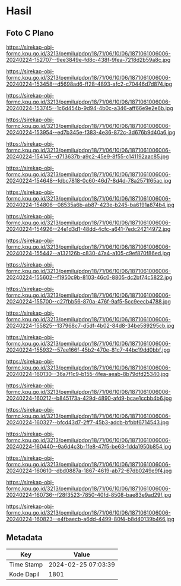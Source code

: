 # Hasil

## Foto C Plano

https://sirekap-obj-formc.kpu.go.id/3213/pemilu/pdpr/18/71/06/10/06/1871061006006-20240224-152707--9ee3849e-fd8c-438f-9fea-7218d2b59a8c.jpg

https://sirekap-obj-formc.kpu.go.id/3213/pemilu/pdpr/18/71/06/10/06/1871061006006-20240224-153458--d5698ad6-ff28-4893-afc2-c70446d7d874.jpg

https://sirekap-obj-formc.kpu.go.id/3213/pemilu/pdpr/18/71/06/10/06/1871061006006-20240224-153745--1c6d454b-9d94-4b0c-a346-aff66e9e2e6b.jpg

https://sirekap-obj-formc.kpu.go.id/3213/pemilu/pdpr/18/71/06/10/06/1871061006006-20240224-153954--ed7b345e-f383-4e36-872c-3d676b9d40a6.jpg

https://sirekap-obj-formc.kpu.go.id/3213/pemilu/pdpr/18/71/06/10/06/1871061006006-20240224-154145--d713637b-a9c2-45e9-8f55-c141192aac85.jpg

https://sirekap-obj-formc.kpu.go.id/3213/pemilu/pdpr/18/71/06/10/06/1871061006006-20240224-154648--fdbc7818-0c60-46d7-8d4d-78a2571f65ac.jpg

https://sirekap-obj-formc.kpu.go.id/3213/pemilu/pdpr/18/71/06/10/06/1871061006006-20240224-154806--08535a6b-ab87-423e-b245-ba6191a874b4.jpg

https://sirekap-obj-formc.kpu.go.id/3213/pemilu/pdpr/18/71/06/10/06/1871061006006-20240224-154926--24e1d3d1-48dd-4cfc-a641-7edc24214972.jpg

https://sirekap-obj-formc.kpu.go.id/3213/pemilu/pdpr/18/71/06/10/06/1871061006006-20240224-155442--a132126b-c830-47a4-a105-c9ef870f86ed.jpg

https://sirekap-obj-formc.kpu.go.id/3213/pemilu/pdpr/18/71/06/10/06/1871061006006-20240224-155602--f1950c9b-8103-46c0-8805-dc2bf74c5822.jpg

https://sirekap-obj-formc.kpu.go.id/3213/pemilu/pdpr/18/71/06/10/06/1871061006006-20240224-155700--c27fbb56-870a-476f-9af5-5cc9eecb4788.jpg

https://sirekap-obj-formc.kpu.go.id/3213/pemilu/pdpr/18/71/06/10/06/1871061006006-20240224-155825--137968c7-d5df-4b02-84d8-34be589295cb.jpg

https://sirekap-obj-formc.kpu.go.id/3213/pemilu/pdpr/18/71/06/10/06/1871061006006-20240224-155932--57ee166f-45b2-470e-81c7-44bc19dd0bbf.jpg

https://sirekap-obj-formc.kpu.go.id/3213/pemilu/pdpr/18/71/06/10/06/1871061006006-20240224-160130--36a7f1c9-b155-4fea-aeab-8b79dfd25340.jpg

https://sirekap-obj-formc.kpu.go.id/3213/pemilu/pdpr/18/71/06/10/06/1871061006006-20240224-160212--b845173a-429d-4890-afd9-bcae1ccbb4b6.jpg

https://sirekap-obj-formc.kpu.go.id/3213/pemilu/pdpr/18/71/06/10/06/1871061006006-20240224-160327--bfcd43d7-2ff7-45b3-adcb-bfbbf6714543.jpg

https://sirekap-obj-formc.kpu.go.id/3213/pemilu/pdpr/18/71/06/10/06/1871061006006-20240224-160440--9a6d4c3b-1fe8-47f5-be63-1dda1950b854.jpg

https://sirekap-obj-formc.kpu.go.id/3213/pemilu/pdpr/18/71/06/10/06/1871061006006-20240224-160610--dbd0887a-1867-4619-ab72-67db0249e9f4.jpg

https://sirekap-obj-formc.kpu.go.id/3213/pemilu/pdpr/18/71/06/10/06/1871061006006-20240224-160736--f28f3523-7850-40fd-8508-bae83e9ad29f.jpg

https://sirekap-obj-formc.kpu.go.id/3213/pemilu/pdpr/18/71/06/10/06/1871061006006-20240224-160823--e4fbaecb-a6dd-4499-80f4-b8d40139b466.jpg


## Metadata

| Key        | Value               |
| ---------- | ------------------- |
| Time Stamp | 2024-02-25 07:03:39 |
| Kode Dapil | 1801                |



